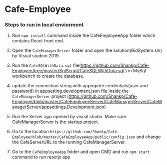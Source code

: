 # Cafe-Employee

### Steps to run in local enviorment

1. Run `npm install` command inside the CafeEmployeeApp folder which contains React front end.

2. Open the `CafeManagerServer` folder and open the solution(BidSystem.sln) by Visual studion 2019.

3. Run the `CafeSQLWithData.sql` file(https://github.com/Shankp/Cafe-Employee/tree/master/SqlScript/CafeSQLWithData.sql ) in MySql workbench to create the database.

4. update the connection string with approprite credentials(user and password) in appsetting.development.json file inside the `CafeManagerServer` project (https://github.com/Shankp/Cafe-Employee/blob/master/CafeEmployeeServer/CafeManagerServer/CafeManagerServer/appsettings.Development.json)  

5. Run the Server app opened by visual studio .Make sure CafeManagerServer is the startup project.

6. Go to the location `https://github.com/Shankp/Cafe-Employee/blob/master/CafeEmployeeApp/public/config.json` and change the CafeServerURL to the running CafeManagerServer.

7. Go to the `CafeEmployeeApp` folder and open CMD and run `npm start` command to run reactjs app
 
